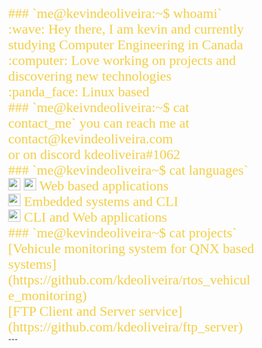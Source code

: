 <span style="color: #f2cf4a; font-family: Babas; font-size: 2em;">
### `me@kevindeoliveira:~$ whoami`
:wave: Hey there, I am kevin and currently studying Computer Engineering in Canada<br/>
:computer: Love working on projects and discovering new technologies<br/>
:panda_face: Linux based<br/>
### `me@keivndeoliveira:~$ cat contact_me`
you can reach me at contact@kevindeoliveira.com<br/>
or on discord kdeoliveira#1062<br/>
### `me@kevindeoliveira~$ cat languages`
<img src="https://user-images.githubusercontent.com/30329807/160302322-7d299b8b-42e6-4299-89e9-9dbd9ca93fc7.png" alt="ts" style="width:25px;height:25px"/> <img src="https://upload.wikimedia.org/wikipedia/commons/thumb/9/99/Unofficial_JavaScript_logo_2.svg/480px-Unofficial_JavaScript_logo_2.svg.png" alt="js" style="width:25px;height:25px"/> Web based applications <br/>
<img src="https://user-images.githubusercontent.com/30329807/160302543-47107481-3023-471b-8eab-1f9373db8e2b.png" alt="c" style="width:25px;height:25px"/> Embedded systems and CLI <br/>
<img src="https://user-images.githubusercontent.com/30329807/160302595-f277a7be-9b81-4e61-adb5-7bbed6b964bc.png" alt="python" style="width:25px;height:25px"/> CLI and Web applications <br/>
### `me@kevindeoliveira~$ cat projects`
[Vehicule monitoring system for QNX based systems](https://github.com/kdeoliveira/rtos_vehicule_monitoring)<br/>
[FTP Client and Server service](https://github.com/kdeoliveira/ftp_server)<br/>

  </span>
---
